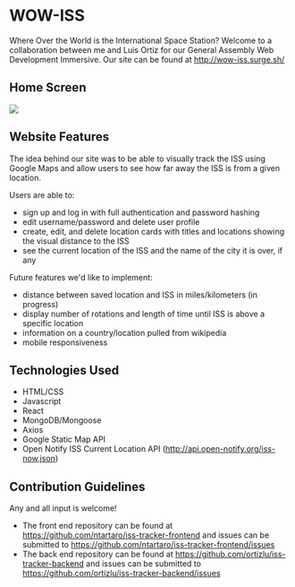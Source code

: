 #  WOW-ISS
Where Over the World is the International Space Station? Welcome to a collaboration between me and Luis Ortiz for our General Assembly Web Development Immersive. Our site can be found at http://wow-iss.surge.sh/

## Home Screen
![](https://i.imgur.com/lo3E4xw.png)


## Website Features
The idea behind our site was to be able to visually track the ISS using Google Maps and allow users to see how far away the ISS is from a given location.

Users are able to:
- sign up and log in with full authentication and password hashing
- edit username/password and delete user profile
- create, edit, and delete location cards with titles and locations showing the visual distance to the ISS
- see the current location of the ISS and the name of the city it is over, if any

Future features we'd like to implement:
- distance between saved location and ISS in miles/kilometers (in progress)
- display number of rotations and length of time until ISS is above a specific location
- information on a country/location pulled from wikipedia
- mobile responsiveness


## Technologies Used
- HTML/CSS
- Javascript
- React
- MongoDB/Mongoose
- Axios
- Google Static Map API
- Open Notify ISS Current Location API (http://api.open-notify.org/iss-now.json)


## Contribution Guidelines
Any and all input is welcome!
- The front end repository can be found at https://github.com/ntartaro/iss-tracker-frontend and issues can be submitted to https://github.com/ntartaro/iss-tracker-frontend/issues
- The back end repository can be found at https://github.com/ortizlu/iss-tracker-backend and issues can be submitted to https://github.com/ortizlu/iss-tracker-backend/issues
